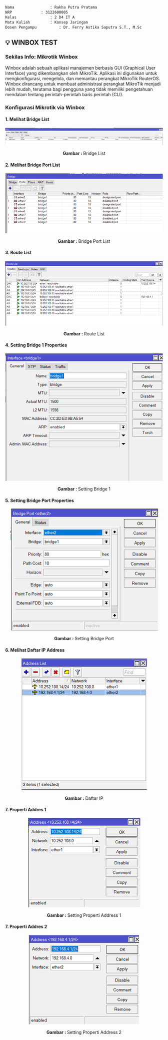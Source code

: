     Nama		        : Rakha Putra Pratama
    NRP		        : 3122600005
    Kelas		        : 2 D4 IT A
    Mata Kuliah	        : Konsep Jaringan
    Dosen Pengampu	        : Dr. Ferry Astika Saputra S.T., M.Sc

## 💡 WINBOX TEST
### Sekilas Info: Mikrotik Winbox
Winbox adalah sebuah aplikasi manajemen berbasis GUI (Graphical User Interface) yang dikembangkan oleh MikroTik. Aplikasi ini digunakan untuk mengkonfigurasi, mengelola, dan memantau perangkat MikroTik RouterOS. Winbox dirancang untuk membuat administrasi perangkat MikroTik menjadi lebih mudah, terutama bagi pengguna yang tidak memiliki pengetahuan mendalam tentang perintah-perintah baris perintah (CLI).

### Konfigurasi Mikrotik via Winbox

#### 1. Melihat Bridge List
<div align="center">
<img src="./assets/bridgeList.png">
<p><strong>Gambar : </strong>Bridge List</p>
</div>

#### 2. Melihat Bridge Port List
<div align="center">
<img src="./assets/bridgePortList.png">
<p><strong>Gambar : </strong>Bridge Port List</p>
</div>

#### 3. Route List
<div align="center">
<img src="./assets/RouteList.png">
<p><strong>Gambar : </strong>Route List</p>
</div>

#### 4. Setting Bridge 1 Properties
<div align="center">
<img src="./assets/bridge1Properties.png">
<p><strong>Gambar : </strong>Setting Bridge 1</p>
</div>

#### 5. Setting Bridge Port Properties
<div align="center">
<img src="./assets/bridgePortProperties.png">
<p><strong>Gambar : </strong>Setting Bridge Port</p>
</div>

#### 6. Melihat Daftar IP Address
<div align="center">
<img src="./assets/Address List.png">
<p><strong>Gambar : </strong>Daftar IP</p>
</div>

#### 7. Properti Addres 1
<div align="center">
<img src="./assets/Address1Properties.png">
<p><strong>Gambar : </strong>Setting Properti Address 1</p>
</div>

#### 7. Properti Addres 2
<div align="center">
<img src="./assets/Address2Properties.png">
<p><strong>Gambar : </strong>Setting Properti Address 2</p>
</div>

